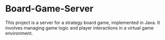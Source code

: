 # Board-Game-Server
This project is a server for a strategy board game, implemented in Java. It involves managing game logic and player interactions in a virtual game environment.
